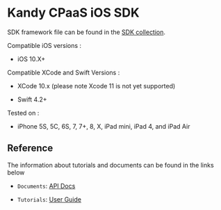 # Kandy CPaaS iOS SDK

SDK framework file can be found in the [SDK collection](https://github.com/Kandy-IO/kandy-cpaas-ios-sdk/tree/master/dist).

Compatible iOS versions :

* iOS 10.X+

Compatible XCode and Swift Versions :

* XCode 10.x (please note Xcode 11 is not yet supported)

* Swift 4.2+

Tested on :

* iPhone 5S, 5C, 6S, 7, 7+, 8, X, iPad mini, iPad 4, and iPad Air

## Reference

The information about tutorials and documents can be found in the links below

* `Documents`: [API Docs](https://kandy-io.github.io/kandy-cpaas-ios-sdk/docs)

* `Tutorials`: [User Guide](https://kandy-io.github.io/kandy-cpaas-ios-sdk/tutorials)
